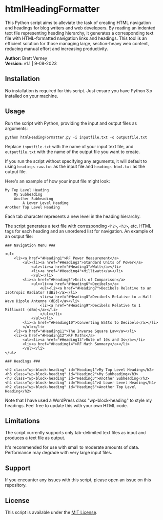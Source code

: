 # htmlHeadingFormatter
This Python script aims to alleviate the task of creating HTML navigation and headings for blog writers and web developers. By reading an indented text file representing heading hierarchy, it generates a corresponding text file with HTML-formatted navigation links and headings. This tool is an efficient solution for those managing large, section-heavy web content, reducing manual effort and increasing productivity.

**Author:** Brett Verney</br>
**Version:** v1.1 | 9-08-2023

## Installation

No installation is required for this script. Just ensure you have Python 3.x installed on your machine.

## Usage

Run the script with Python, providing the input and output files as arguments:

```python htmlHeadingFormatter.py -i inputfile.txt -o outputfile.txt```


Replace `inputfile.txt` with the name of your input text file, and `outputfile.txt` with the name of the output file you want to create.

If you run the script without specifying any arguments, it will default to using `headings-raw.txt` as the input file and `headings-html.txt` as the output file.

Here's an example of how your input file might look:

```
My Top Level Heading
	My Subheading
	Another Subheading
		A Lower Level Heading
Another Top Level Heading
```

Each tab character represents a new level in the heading hierarchy.

The script generates a text file with corresponding `<h2>`, `<h3>`, etc. HTML tags for each heading and an unordered list for navigation. An example of an output file:

```
### Navigation Menu ###

<ul>
	<li><a href="#Heading1">RF Power Measurement</a>
		<ul><li><a href="#Heading2">Standard Units of Power</a>
			<ul><li><a href="#Heading3">Watt</a></li>
			<li><a href="#Heading4">Milliwatt</a></li>
			</ul></li>
		<li><a href="#Heading5">Units of Comparison</a>
			<ul><li><a href="#Heading6">Decibels</a>
				<ul><li><a href="#Heading7">Decibels Relative to an Isotropic Radiator (dBi)</a></li>
				<li><a href="#Heading8">Decibels Relative to a Half-Wave Dipole Antenna (dBd)</a></li>
				<li><a href="#Heading9">Decibels Relative to 1 Milliwatt (dBm)</a></li>
				</ul></li>
			</ul></li>
		<li><a href="#Heading10">Converting Watts to Decibels</a></li>
		</ul></li>
	<li><a href="#Heading11">The Inverse Square Law</a></li>
	<li><a href="#Heading12">RF Maths</a>
		<ul><li><a href="#Heading13">Rule of 10s and 3s</a></li>
		<li><a href="#Heading14">RF Math Summary</a></li>
		</ul></li>
</ul>

### Headings ###

<h2 class="wp-block-heading" id="Heading1">My Top Level Heading</h2>
<h3 class="wp-block-heading" id="Heading2">My Subheading</h3>
<h3 class="wp-block-heading" id="Heading3">Another Subheading</h3>
<h4 class="wp-block-heading" id="Heading4">A Lower Level Heading</h4>
<h2 class="wp-block-heading" id="Heading5">Another Top Level Heading</h2>
```

Note that I have used a WordPress class "wp-block-heading" to style my headings. Feel free to update this with your own HTML code.

## Limitations

The script currently supports only tab-delimited text files as input and produces a text file as output.

It's recommended for use with small to moderate amounts of data. Performance may degrade with very large input files.

## Support

If you encounter any issues with this script, please open an issue on this repository.

## License

This script is available under the [MIT License](https://opensource.org/licenses/MIT).